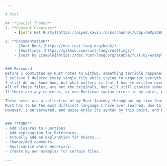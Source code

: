 ```yaml
---

# Rust

## **Special Thanks**
1. **Content Creators**
    - [Let's Get Rusty](https://piped.kavin.rocks/channel/UCSp-OaMpsO8K0KkOqyBl7_w)

2. **Documentation**
    - [Rust Book](https://doc.rust-lang.org/book/)
    - [Rustlings](https://github.com/rust-lang/rustlings/)
    - [Rust by Example](https://doc.rust-lang.org/stable/rust-by-example/)


### Foreword
Before I committed my Rust notes to Github, something terrible happened.
I believe I deleted every single file while trying to organize everything into one Git repo.
I still do not know how, but what matters is that I had re-written every single file.
All of these files, are not the originals, but will still provide someone out there help, I hope.
If there are any concerns, or non-Rustcean syntax errors in my notes, please let me know.

These notes are a collection of my Rust Journey throughout my time learning Low-Level Programming.
Rust has to be the most difficult language I have ever learned, due to the lack of Classes, and static typing.
However, I perservered, and quite enjoy its syntax by this point, and have come to appreciate the simplicity of Classes.


### **TODO**
- Add Closures to Functions
- Add explanation for References.
- Actually add an explanation for Unions...
- Change/Add comments.
- Rustceanize where necessary.
- Create my own examples for certain files.

---
```


